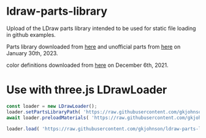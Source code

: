 # ldraw-parts-library
Upload of the LDraw parts library intended to be used for static file loading in github examples.

Parts library downloaded from [here](https://www.ldraw.org/article/13.html) and unofficial parts from [here](https://library.ldraw.org/tracker) on January 30th, 2023.

color definitions downloaded from [here](https://www.ldraw.org/article/547.html) on December 6th, 2021.

# Use with three.js LDrawLoader

```js
const loader = new LDrawLoader();
loader.setPartsLibraryPath( 'https://raw.githubusercontent.com/gkjohnson/ldraw-parts-library/master/complete/ldraw/' );
await loader.preloadMaterials( 'https://raw.githubusercontent.com/gkjohnson/ldraw-parts-library/master/colors/ldcfgalt.ldr' );

loader.load( 'https://raw.githubusercontent.com/gkjohnson/ldraw-parts-library/master/complete/ldraw/10030-1%20-%20Imperial%20Star%20Destroyer%20-%20UCS.mpd' );
```
